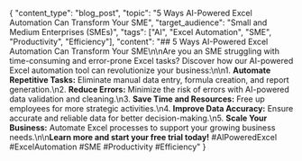 {
  "content_type": "blog_post",
  "topic": "5 Ways AI-Powered Excel Automation Can Transform Your SME",
  "target_audience": "Small and Medium Enterprises (SMEs)",
  "tags": ["AI", "Excel Automation", "SME", "Productivity", "Efficiency"],
  "content": "## 5 Ways AI-Powered Excel Automation Can Transform Your SME\n\nAre you an SME struggling with time-consuming and error-prone Excel tasks? Discover how our AI-powered Excel automation tool can revolutionize your business:\n\n1.  **Automate Repetitive Tasks:** Eliminate manual data entry, formula creation, and report generation.\n2.  **Reduce Errors:** Minimize the risk of errors with AI-powered data validation and cleaning.\n3.  **Save Time and Resources:** Free up employees for more strategic activities.\n4.  **Improve Data Accuracy:** Ensure accurate and reliable data for better decision-making.\n5.  **Scale Your Business:** Automate Excel processes to support your growing business needs.\n\n**Learn more and start your free trial today!** #AIPoweredExcel #ExcelAutomation #SME #Productivity #Efficiency"
}